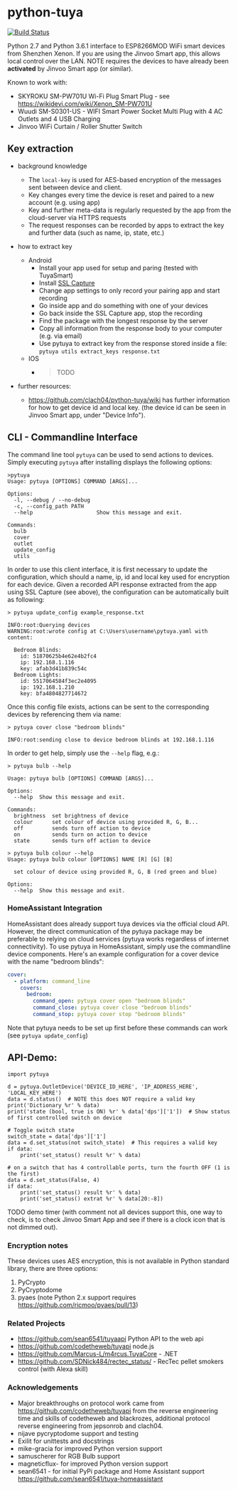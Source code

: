 # python-tuya

[![Build Status](https://travis-ci.org/clach04/python-tuya.svg?branch=master)](https://travis-ci.org/clach04/python-tuya)

Python 2.7 and Python 3.6.1 interface to ESP8266MOD WiFi smart devices from Shenzhen Xenon.
If you are using the Jinvoo Smart app, this allows local control over the LAN.
NOTE requires the devices to have already been **activated** by Jinvoo Smart app (or similar).


Known to work with:
  * SKYROKU SM-PW701U Wi-Fi Plug Smart Plug - see https://wikidevi.com/wiki/Xenon_SM-PW701U
  * Wuudi SM-S0301-US - WIFI Smart Power Socket Multi Plug with 4 AC Outlets and 4 USB Charging
  * Jinvoo WiFi Curtain / Roller Shutter Switch


## Key extraction

- background knowledge
  - The ``local-key`` is used for AES-based encryption of the messages sent between device and client. 
  - Key changes every time the device is reset and paired to a new account (e.g. using app)
  - Key and further meta-data is regularly requested by the app from the cloud-server via HTTPS requests 
  - The request responses can be recorded by apps to extract the key and further data (such as name, ip, state, etc.)
- how to extract key
  - Android
    - Install your app used for setup and paring (tested with TuyaSmart)
    - Install [SSL Capture](https://play.google.com/store/apps/details?id=com.minhui.networkcapture)
    - Change app settings to only record your pairing app and start recording
    - Go inside app and do something with one of your devices
    - Go back inside the SSL Capture app, stop the recording
    - Find the package with the longest response by the server
    - Copy all information from the response body to your computer (e.g. via email)
    - Use pytuya to extract key from the response stored inside a file:
      ``pytuya utils extract_keys response.txt``
  - IOS 
    - > TODO

- further resources:
  - https://github.com/clach04/python-tuya/wiki has further information for how to get device id and local key.
(the device id can be seen in Jinvoo Smart app, under "Device Info").

## CLI - Commandline Interface
The command line tool ``pytuya`` can be used to send actions to devices. Simply executing ``pytuya`` after 
installing displays the following options:

    >pytuya
    Usage: pytuya [OPTIONS] COMMAND [ARGS]...
    
    Options:
      -l, --debug / --no-debug
      -c, --config_path PATH
      --help                    Show this message and exit.
    
    Commands:
      bulb
      cover
      outlet
      update_config
      utils

In order to use this client interface, it is first necessary to update the configuration, which should
a name, ip, id and local key used for encryption for each device. Given a recorded API response extracted
from the app using SSL Capture (see above), the configuration can be automatically built as following:

    > pytuya update_config example_response.txt

    INFO:root:Querying devices
    WARNING:root:wrote config at C:\Users\username\pytuya.yaml with content:
    
      Bedroom Blinds:
        id: 51870625b4e62e4b2fc4
        ip: 192.168.1.116
        key: afab3d41b839c54c
      Bedroom Lights:
        id: 5517064584f3ec2e4095
        ip: 192.168.1.210
        key: bfa4804827714672

Once this config file exists, actions can be sent to the corresponding devices by referencing them via name:

    > pytuya cover close "bedroom blinds"
    
    INFO:root:sending close to device bedroom blinds at 192.168.1.116

In order to get help, simply use the ``--help`` flag, e.g.:

    > pytuya bulb --help
    
    Usage: pytuya bulb [OPTIONS] COMMAND [ARGS]...
    
    Options:
      --help  Show this message and exit.
    
    Commands:
      brightness  set brightness of device
      colour      set colour of device using provided R, G, B...
      off         sends turn off action to device
      on          sends turn on action to device
      state       sends turn off action to device

    > pytuya bulb colour --help
    Usage: pytuya bulb colour [OPTIONS] NAME [R] [G] [B]
    
      set colour of device using provided R, G, B (red green and blue)
    
    Options:
      --help  Show this message and exit.

### HomeAssistant Integration
HomeAssistant does already support tuya devices via the official cloud API. However, the direct communication
of the pytuya package may be preferable to relying on cloud services (pytuya works regardless of internet connectivity).
To use pytuya in HomeAssistant, simply use the commandline device components. 
Here's an example configuration for a cover device with the name "bedroom blinds":

```yaml
cover:
  - platform: command_line
    covers:
      bedroom:
        command_open: pytuya cover open "bedroom blinds"
        command_close: pytuya cover close "bedroom blinds"
        command_stop: pytuya cover stop "bedroom blinds"
```
Note that pytuya needs to be set up first before these commands can work (see ``pytuya update_config``)

## API-Demo:

    import pytuya

    d = pytuya.OutletDevice('DEVICE_ID_HERE', 'IP_ADDRESS_HERE', 'LOCAL_KEY_HERE')
    data = d.status()  # NOTE this does NOT require a valid key
    print('Dictionary %r' % data)
    print('state (bool, true is ON) %r' % data['dps']['1'])  # Show status of first controlled switch on device

    # Toggle switch state
    switch_state = data['dps']['1']
    data = d.set_status(not switch_state)  # This requires a valid key
    if data:
        print('set_status() result %r' % data)

    # on a switch that has 4 controllable ports, turn the fourth OFF (1 is the first)
    data = d.set_status(False, 4)
    if data:
        print('set_status() result %r' % data)
        print('set_status() extrat %r' % data[20:-8])

TODO demo timer (with comment not all devices support this, one way to check, is to check Jinvoo Smart App and see if there is a clock icon that is not dimmed out).

### Encryption notes

These devices uses AES encryption, this is not available in Python standard library, there are three options:

 1) PyCrypto
 2) PyCryptodome
 3) pyaes (note Python 2.x support requires https://github.com/ricmoo/pyaes/pull/13)

### Related Projects

  * https://github.com/sean6541/tuyaapi Python API to the web api
  * https://github.com/codetheweb/tuyapi node.js
  * https://github.com/Marcus-L/m4rcus.TuyaCore - .NET
  * https://github.com/SDNick484/rectec_status/ - RecTec pellet smokers control (with Alexa skill)

### Acknowledgements

  * Major breakthroughs on protocol work came from https://github.com/codetheweb/tuyapi from the reverse engineering time and skills of codetheweb and blackrozes, additional protocol reverse engineering from jepsonrob and clach04.
  * nijave pycryptodome support and testing
  * Exilit for unittests and docstrings
  * mike-gracia for improved Python version support
  * samuscherer for RGB Bulb support
  * magneticflux- for improved Python version support
  * sean6541 - for initial PyPi package and Home Assistant support <https://github.com/sean6541/tuya-homeassistant>
